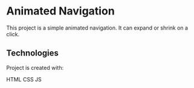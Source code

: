 # Animated Navigation
This project is a simple animated navigation. It can expand or shrink on a click.

## Technologies
Project is created with:

HTML 
CSS
JS
